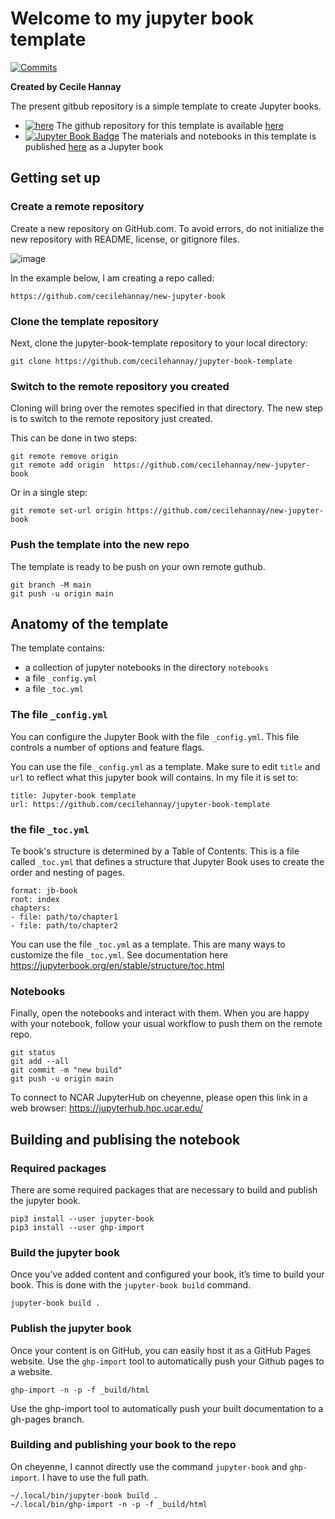 
# Welcome to my jupyter book template 
[![Commits](https://img.shields.io/github/last-commit/cecilehannay/jupyter-book-template?label=Last%20commit&style=flat-square&color=green)](https://github.com/cecilehannay/jupyter-book-template/commits/main) 

**Created by Cecile Hannay**

The present gitbub repository is a simple template to create Jupyter books. 
- [![here](https://github.com/favicon.ico)](https://github.com/cecilehannay/jupyter-book-template) The github repository for this template is available [here](https://github.com/cecilehannay/jupyter-book-template)
- [![Jupyter Book Badge](https://jupyterbook.org/badge.svg)](https://cecilehannay.github.io/jupyter-book-template/README.html) The materials and notebooks in this template is published [here](https://cecilehannay.github.io/jupyter-book-template/README.html) as a Jupyter book  



## Getting set up

### Create a remote repository

Create a new repository on GitHub.com. To avoid errors, do not initialize the new repository with README, license, or gitignore files. 

![image](https://user-images.githubusercontent.com/9723220/220764777-9f8541d2-7338-4ba5-afc5-6ed677a46d1f.png)

In the example below, I am creating a repo called:
```
https://github.com/cecilehannay/new-jupyter-book
```

### Clone the template repository

Next, clone the jupyter-book-template repository to your local directory:
```
git clone https://github.com/cecilehannay/jupyter-book-template
```

### Switch to the remote repository you created

Cloning will bring over the remotes specified in that directory. The new step is to switch to the remote repository just created. 

This can be done in two steps:
```
git remote remove origin
git remote add origin  https://github.com/cecilehannay/new-jupyter-book

```
Or in a single step:
```
git remote set-url origin https://github.com/cecilehannay/new-jupyter-book
```

### Push the template into the new repo
The template is ready to be push on your own remote guthub. 

```
git branch -M main
git push -u origin main
```

## Anatomy of the template

The template contains:
- a collection of jupyter notebooks in the directory ``notebooks``
- a file ``_config.yml`` 
- a file ``_toc.yml``


###  The file ``_config.yml`` 
You can configure the Jupyter Book with the file ``_config.yml``. This file controls a number of options and feature flags.

You can use the file  ``_config.yml`` as a template. Make sure to edit ``title`` and ``url`` to reflect what this jupyter book will contains.
In my file it is set to:

```
title: Jupyter-book template
url: https://github.com/cecilehannay/jupyter-book-template 
```

### the file ``_toc.yml``
Te book's structure is determined by a Table of Contents. This is a file called ``_toc.yml`` that defines a structure that Jupyter Book uses to create the order and nesting of pages.

```
format: jb-book
root: index
chapters:
- file: path/to/chapter1
- file: path/to/chapter2
```

You can use the file  ``_toc.yml`` as a template. This are many ways to customize the file ``_toc.yml``. See documentation here https://jupyterbook.org/en/stable/structure/toc.html



### Notebooks

Finally, open the notebooks and interact with them. When you are happy with your notebook, follow your usual workflow to push them on the remote repo.

```
git status
git add --all
git commit -m "new build"
git push -u origin main
```

To connect to NCAR JupyterHub on cheyenne, please open this link in a web browser: https://jupyterhub.hpc.ucar.edu/


## Building and publising the notebook

### Required packages

There are some required packages that are necessary to build and publish the jupyter book. 
```
pip3 install --user jupyter-book
pip3 install --user ghp-import
```

### Build the jupyter book

Once you’ve added content and configured your book, it’s time to build your book. This is done with the ``jupyter-book build`` command.
```
jupyter-book build .
```

### Publish the jupyter book
Once your content is on GitHub, you can easily host it as a GitHub Pages website. Use the ``ghp-import`` tool to automatically push your Github pages to a website.
```
ghp-import -n -p -f _build/html
```
Use the ghp-import tool to automatically push your built documentation to a gh-pages branch.
### Building and publishing your book to the repo 

On cheyenne, I cannot directly use the command ``jupyter-book`` and ``ghp-import``. I have to use the full path.   
```
~/.local/bin/jupyter-book build .
~/.local/bin/ghp-import -n -p -f _build/html
```




